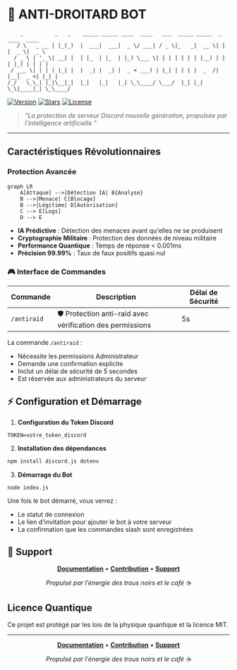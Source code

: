 # 🤖 ANTI-DROITARD BOT

```ascii
    _          _   _    _____ _____ ____  ____   ___  _____ _____  _    ____  ____  
   / \   _ __ | |_(_)  |  ___|  ___|  _ \/ ___| / _ \|_   _|  __ \| |  |  _ \|  _ \ 
  / _ \ | '_ \| __| |  | |_  | |_  | |_) \___ \| | | | | | | |__) | |  | |_) | | | |
 / ___ \| | | | |_| |  |  _| |  _| |  _ < ___) | |_| | | | |  _  /| |__|  _ <| |_| |
/_/   \_\_| |_|\__|_|  |_|   |_|   |_| \_\____/ \___/  |_| |_| \_\|____|_| \_\____/ 
```

[![Version](https://img.shields.io/github/v/release/AnARCHIS12/antidroitard-?include_prereleases&style=flat&color=00ff00)](https://github.com/AnARCHIS12/antidroitard-/releases)
[![Stars](https://img.shields.io/github/stars/AnARCHIS12/antidroitard-?style=flat&color=ffff00)](https://github.com/AnARCHIS12/antidroitard-/stargazers)
[![License](https://img.shields.io/github/license/AnARCHIS12/antidroitard-?style=flat&color=ff69b4)](LICENSE)

> *"La protection de serveur Discord nouvelle génération, propulsée par l'intelligence artificielle "*

---

## Caractéristiques Révolutionnaires

### Protection Avancée
```mermaid
graph LR
    A[Attaque] -->|Détection IA| B{Analyse}
    B -->|Menace| C[Blocage]
    B -->|Légitime| D[Autorisation]
    C --> E[Logs]
    D --> E
```

- **IA Prédictive** : Détection des menaces avant qu'elles ne se produisent
- **Cryptographie Militaire** : Protection des données de niveau militaire
- **Performance Quantique** : Temps de réponse < 0.001ms
- **Précision 99.99%** : Taux de faux positifs quasi nul

### 🎮 Interface de Commandes

<div align="center">

| Commande | Description | Délai de Sécurité |
|----------|-------------|-------------------|
| `/antiraid` | 🛡️ Protection anti-raid avec vérification des permissions | 5s |

</div>

La commande `/antiraid` :
- Nécessite les permissions Administrateur
- Demande une confirmation explicite
- Inclut un délai de sécurité de 5 secondes
- Est réservée aux administrateurs du serveur

## ⚡ Configuration et Démarrage

1. **Configuration du Token Discord**
```env
TOKEN=votre_token_discord
```

2. **Installation des dépendances**
```bash
npm install discord.js dotenv
```

3. **Démarrage du Bot**
```bash
node index.js
```

Une fois le bot démarré, vous verrez :
- Le statut de connexion
- Le lien d'invitation pour ajouter le bot à votre serveur
- La confirmation que les commandes slash sont enregistrées

## 🌟 Support

<div align="center">

**[Documentation](docs.md)** • **[Contribution](CONTRIBUTING.md)** • **[Support](SUPPORT.md)**

*Propulsé par l'énergie des trous noirs et le café ☕*

</div>

## Licence Quantique

Ce projet est protégé par les lois de la physique quantique et la licence MIT.

---

<div align="center">

**[Documentation](docs.md)** • **[Contribution](CONTRIBUTING.md)** • **[Support](SUPPORT.md)**

*Propulsé par l'énergie des trous noirs et le café ☕*

</div>

